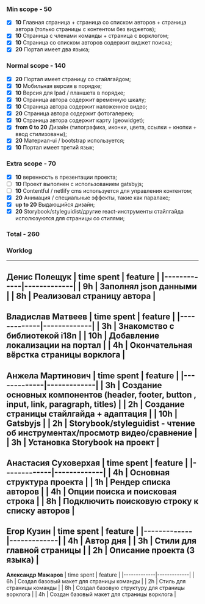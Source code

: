 ### Min scope - **50**
- [x] **10** Главная страница + страница со списком авторов + страница автора (только страницы с контентом без виджетов);
- [x] **10** Страница с членами команды + страница с ворклогом;
- [x] **10** Страница со списком авторов содержит виджет поиска;
- [x] **20** Портал имеет два языка;

### Normal scope - **140**
- [x] **20** Портал имеет страницу со стайлгайдом;
- [x] **10** Мобильная версия в порядке;
- [x] **10** Версия для Ipad / планшета в порядке;
- [x] **10** Страница автора содержит временную шкалу;
- [x] **10** Страница автора содержит наложенное видео;
- [x] **20** Страница автора содержит фотогалерею;
- [x] **10** Страница автора содержит карту (geowidget);
- [x] **from 0 to 20** Дизайн (типографика, иконки, цвета, ссылки + кнопки + ввод стилизованы);
- [x] **20** Материал-ui / bootstrap используется;
- [x] **10** Портал имеет третий язык;

### Extra scope - **70**
- [x] **10** веренность в презентации проекта;
- [ ] **10** Проект выполнен с использованием gatsbyjs;
- [ ] **10** Contentful / netlify cms используется для управления контентом;
- [x] **20** Анимация / специальные эффекты, такие как паралакс;
- [x] **up to 20** Выдающийся дизайн;
- [x] **20** Storybook/styleguidist/другие react-инструменты стайлгайда исполюзуются для страницы со стилями;

### Total - **260**
   
    

### **Worklog**
---
**Денис Полещук**
| time spent | feature |
|-------------|-------------|
| 9h | Заполнял json данными |
| 8h | Реализовал страницу автора |
---
**Владислав Матвеев**
| time spent | feature |
|-------------|-------------|
| 3h | Знакомство с библиотекой i18n |
| 10h | Добавление локализации на портал |
| 4h | Окончательная вёрстка страницы ворклога |
---
**Анжела Мартинович**
| time spent | feature |
|-------------|-------------|
| 3h | Создание основных компонентов (header, footer, button , input, link, paragraph, titles) |
| 2h | Создание страницы стайлгайда + адаптация |
| 10h | Gatsbyjs |
| 2h | Storybook/styleguidist - чтение об инструментах/просмотр видео/сравнение |
| 3h | Установка Storybook на проект |
---
**Анастасия Суховерхая**
| time spent | feature |
|-------------|-------------|
| 4h | Основная структура проекта |
| 1h | Рендер списка авторов |
| 4h | Опции поиска и поисковая строка |
| 8h | Подключить поисковую строку к списку авторов |
---
**Егор Кузин**
| time spent | feature |
|-------------|-------------|
| 4h | Автор дня |
| 3h | Стили для главной страницы |
| 2h | Описание проекта (3 языка) |
---
**Александр Мажаров**
| time spent | feature |
|-------------|-------------|
| 6h | Создал базовый макет для страницы команды |
| 2h | Стиль для страницы команды |
| 8h | Создал базовую структуру для страницы ворклога |
| 4h | Создан базовый макет для страницы ворклога |